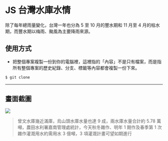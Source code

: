 # JS 台灣水庫水情

除了每年總雨量變化，台灣一年也分為 5 至 10 月的豐水期和 11 月至 4 月的枯水期，而豐水期以梅雨、颱風為主要降雨來源。

## 使用方式
- 把整個專案複製一份到你的電腦裡，這裡指的「內容」不是只有檔案，而是指所有整個專案的歷史紀錄、分支、標籤等內容都會複製一份下來。
```sh
$ git clone
```

----

## 畫面截圖
![](https://i.imgur.com/Daa7ZAT.png)
> 曾文水庫幾近滿庫，烏山頭水庫水量也達 9 成，兩水庫水量合計約 5.78 萬噸，農田水利署嘉南管理處統計，今天秋冬雜作、明年 1 期作及春季第 1 次雜作灌溉用水約需用水 3 億噸，3 項灌溉計畫可望如期進行
